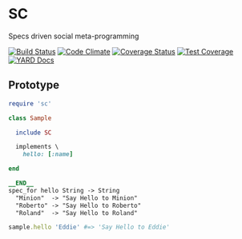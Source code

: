 # SC


Specs driven social meta-programming

[![Build Status](https://api.travis-ci.org/robertodecurnex/sc.png)](https://travis-ci.org/robertodecurnex/sc)
[![Code Climate](https://codeclimate.com/github/robertodecurnex/sc/badges/gpa.svg)](https://codeclimate.com/github/robertodecurnex/sc)
[![Coverage Status](https://coveralls.io/repos/robertodecurnex/sc/badge.svg?branch=master)](https://coveralls.io/r/robertodecurnex/sc?branch=master)
[![Test Coverage](https://codeclimate.com/github/robertodecurnex/sc/badges/coverage.svg)](https://codeclimate.com/github/robertodecurnex/sc)
[![YARD Docs](https://img.shields.io/badge/YARD-Docs-blue.svg)](http://www.rubydoc.info/github/robertodecurnex/sc/master)

## Prototype

```ruby
require 'sc'

class Sample

  include SC

  implements \
    hello: [:name]

end

__END__
spec_for hello String -> String
  "Minion"  -> "Say Hello to Minion"
  "Roberto" -> "Say Hello to Roberto"
  "Roland"  -> "Say Hello to Roland"
```

```ruby
sample.hello 'Eddie' #=> 'Say Hello to Eddie'
```
